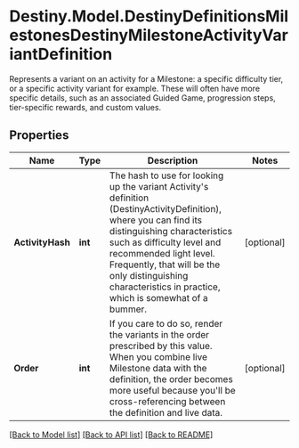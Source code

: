 # Destiny.Model.DestinyDefinitionsMilestonesDestinyMilestoneActivityVariantDefinition
Represents a variant on an activity for a Milestone: a specific difficulty tier, or a specific activity variant for example.  These will often have more specific details, such as an associated Guided Game, progression steps, tier-specific rewards, and custom values.

## Properties

Name | Type | Description | Notes
------------ | ------------- | ------------- | -------------
**ActivityHash** | **int** | The hash to use for looking up the variant Activity&#39;s definition (DestinyActivityDefinition), where you can find its distinguishing characteristics such as difficulty level and recommended light level.   Frequently, that will be the only distinguishing characteristics in practice, which is somewhat of a bummer. | [optional] 
**Order** | **int** | If you care to do so, render the variants in the order prescribed by this value.  When you combine live Milestone data with the definition, the order becomes more useful because you&#39;ll be cross-referencing between the definition and live data. | [optional] 

[[Back to Model list]](../README.md#documentation-for-models) [[Back to API list]](../README.md#documentation-for-api-endpoints) [[Back to README]](../README.md)

